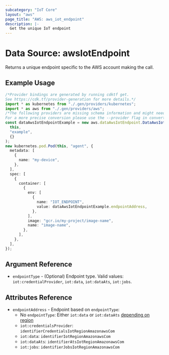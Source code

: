 ```yaml
---
subcategory: "IoT Core"
layout: "aws"
page_title: "AWS: aws_iot_endpoint"
description: |-
  Get the unique IoT endpoint
---
```


# Data Source: awsIotEndpoint

Returns a unique endpoint specific to the AWS account making the call.

## Example Usage

```typescript
/*Provider bindings are generated by running cdktf get.
See https://cdk.tf/provider-generation for more details.*/
import * as kubernetes from "./.gen/providers/kubernetes";
import * as aws from "./.gen/providers/aws";
/*The following providers are missing schema information and might need manual adjustments to synthesize correctly: kubernetes.
For a more precise conversion please use the --provider flag in convert.*/
const dataAwsIotEndpointExample = new aws.dataAwsIotEndpoint.DataAwsIotEndpoint(
  this,
  "example",
  {}
);
new kubernetes.pod.Pod(this, "agent", {
  metadata: [
    {
      name: "my-device",
    },
  ],
  spec: [
    {
      container: [
        {
          env: [
            {
              name: "IOT_ENDPOINT",
              value: dataAwsIotEndpointExample.endpointAddress,
            },
          ],
          image: "gcr.io/my-project/image-name",
          name: "image-name",
        },
      ],
    },
  ],
});

```

## Argument Reference

* `endpointType` - (Optional) Endpoint type. Valid values: `iot:credentialProvider`, `iot:data`, `iot:dataAts`, `iot:jobs`.

## Attributes Reference

* `endpointAddress` - Endpoint based on `endpointType`:
  * No `endpointType`: Either `iot:data` or `iot:dataAts` [depending on region](https://aws.amazon.com/blogs/iot/aws-iot-core-ats-endpoints/)
  * `iot:credentialsProvider`: `identifierCredentialsIotRegionAmazonawsCom`
  * `iot:data`: `identifierIotRegionAmazonawsCom`
  * `iot:dataAts`: `identifierAtsIotRegionAmazonawsCom`
  * `iot:jobs`: `identifierJobsIotRegionAmazonawsCom`

